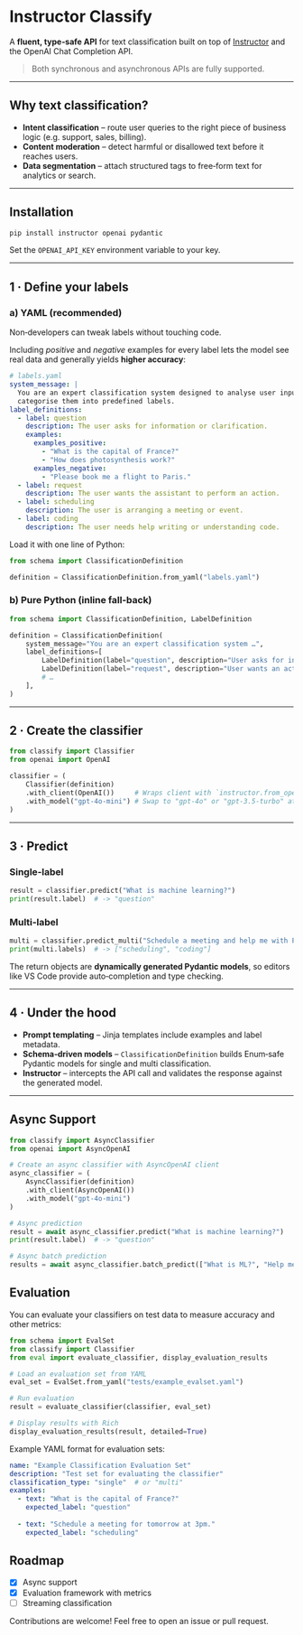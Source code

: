 # Instructor Classify 

A **fluent, type‑safe API** for text classification built on top of
[Instructor](https://github.com/jxnl/instructor/) and the OpenAI Chat
Completion API.

> Both synchronous and asynchronous APIs are fully supported.

---

## Why text classification?

* **Intent classification** – route user queries to the right piece of business
  logic (e.g. support, sales, billing).
* **Content moderation** – detect harmful or disallowed text before it reaches
  users.
* **Data segmentation** – attach structured tags to free‑form text for
  analytics or search.

---

## Installation

```bash
pip install instructor openai pydantic
```

Set the `OPENAI_API_KEY` environment variable to your key.

---

## 1 · Define your labels

### a) YAML (recommended)

Non‑developers can tweak labels without touching code.

Including *positive* and *negative* examples for every label lets the model see
real data and generally yields **higher accuracy**:

```yaml
# labels.yaml
system_message: |
  You are an expert classification system designed to analyse user inputs and
  categorise them into predefined labels.
label_definitions:
  - label: question
    description: The user asks for information or clarification.
    examples:
      examples_positive:
        - "What is the capital of France?"
        - "How does photosynthesis work?"
      examples_negative:
        - "Please book me a flight to Paris."
  - label: request
    description: The user wants the assistant to perform an action.
  - label: scheduling
    description: The user is arranging a meeting or event.
  - label: coding
    description: The user needs help writing or understanding code.
```

Load it with one line of Python:

```python
from schema import ClassificationDefinition

definition = ClassificationDefinition.from_yaml("labels.yaml")
```

### b) Pure Python (inline fall‑back)

```python
from schema import ClassificationDefinition, LabelDefinition

definition = ClassificationDefinition(
    system_message="You are an expert classification system …",
    label_definitions=[
        LabelDefinition(label="question", description="User asks for info."),
        LabelDefinition(label="request", description="User wants an action."),
        # …
    ],
)
```

---

## 2 · Create the classifier

```python
from classify import Classifier
from openai import OpenAI

classifier = (
    Classifier(definition)
    .with_client(OpenAI())     # Wraps client with `instructor.from_openai`
    .with_model("gpt-4o-mini") # Swap to "gpt-4o" or "gpt-3.5-turbo" at will
)
```

---

## 3 · Predict

### Single‑label

```python
result = classifier.predict("What is machine learning?")
print(result.label)  # -> "question"
```

### Multi‑label

```python
multi = classifier.predict_multi("Schedule a meeting and help me with Python.")
print(multi.labels)  # -> ["scheduling", "coding"]
```

The return objects are **dynamically generated Pydantic models**, so editors
like VS Code provide auto‑completion and type checking.

---

## 4 · Under the hood

* **Prompt templating** – Jinja templates include examples and label metadata.
* **Schema‑driven models** – `ClassificationDefinition` builds Enum‑safe
  Pydantic models for single and multi classification.
* **Instructor** – intercepts the API call and validates the response against
  the generated model.

---

## Async Support

```python
from classify import AsyncClassifier
from openai import AsyncOpenAI

# Create an async classifier with AsyncOpenAI client
async_classifier = (
    AsyncClassifier(definition)
    .with_client(AsyncOpenAI())
    .with_model("gpt-4o-mini")
)

# Async prediction
result = await async_classifier.predict("What is machine learning?")
print(result.label)  # -> "question"

# Async batch prediction
results = await async_classifier.batch_predict(["What is ML?", "Help me with Python"], n_jobs=2)
```

## Evaluation

You can evaluate your classifiers on test data to measure accuracy and other metrics:

```python
from schema import EvalSet
from classify import Classifier
from eval import evaluate_classifier, display_evaluation_results

# Load an evaluation set from YAML
eval_set = EvalSet.from_yaml("tests/example_evalset.yaml")

# Run evaluation
result = evaluate_classifier(classifier, eval_set)

# Display results with Rich
display_evaluation_results(result, detailed=True)
```

Example YAML format for evaluation sets:

```yaml
name: "Example Classification Evaluation Set"
description: "Test set for evaluating the classifier"
classification_type: "single"  # or "multi"
examples:
  - text: "What is the capital of France?"
    expected_label: "question"
  
  - text: "Schedule a meeting for tomorrow at 3pm."
    expected_label: "scheduling"
```

## Roadmap

- [x] Async support
- [x] Evaluation framework with metrics
- [ ] Streaming classification

Contributions are welcome! Feel free to open an issue or pull request.

